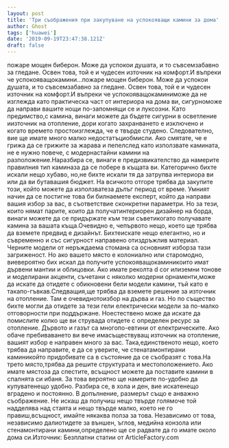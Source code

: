 ```yaml
---
layout: post
title: 'Три съображения при закупуване на успокояващи камини за дома'
author: Ghost
tags: ['huawei']
date: '2019-09-19T23:47:38.121Z'
draft: false
---
```


пожаре мощен биберон. Може да успокои душата, и то съвсемзабавно за гледане. Освен това, той е и чудесен източник на комфорт.И въпреки че успокояващокамини...пожаре мощен биберон. Може да успокои душата, и то съвсемзабавно за гледане. Освен това, той е и чудесен източник на комфорт.И въпреки че успокояващокаминиможе да не изглежда като практическа част от интериора на дома ви, сигурноможе да направи вашите нощи по-запомнящи се и луксозни. Като предимство,с камина, винаги можете да бъдете сигурни в осветление иизточник на отопление, дори когато захранването е изключено и когато времето простоизглежда, че е твърде студено. Следователно, вие ще имате много малко недостатъциобмисли. Ако смятате, че е грижа да се грижите за жарава и пепелслед като използвате камината, не е нужно повече, с модернастайни камини на разположение.Наразбира се, винаги е предизвикателство да намерите правилния тип каминаза да се побере в къщата ви. Категорично бихте искали нещо хубаво, но,не бихте искали тя да затрупва интериора ви или да ви бутавашия бюджет. На всичкото отгоре трябва да закупите този, който можете да използватеза дълъг период от време. Умният начин да се постигне това би билнаемете експерт, който да направи вашия избор за вас, в съответствие сконкретни параметри. Но за тези, които нямат парите, които да получатинтериорен дизайнер на борда, винаги можете да се придържате към тези съветикогато получавате камина за вашата къща.Очевидно е, чепървото нещо, което ще трябва да вземете предвид е дизайнът. Бихтеискате нещо елегантно, но и съвременно и със сигурност направено отиздръжлив материал. Черните модели от неръждаема стомана са основният изборза тази загриженост. Но ако вашето място е колониално или старомодно, виевероятно бих искал да получите успокояващокаминикоито имат дървени мантии и облицовки. Ако имате реколта d cor илиземни тонове и моделирани акценти, съчетани с няколко модерни орнаменти,може да искате да отидете с обикновени бели модели камини, тъй като е такапо-гъвкав.Следващия,ще трябва да вземете решение за източник на отопление. Там е очевиднотоизбор на дърва и газ. Но по същество бихте могли да отидете за тези гели електрически модели за по-малко отговорности при поддържане. Ноестествено може да искате да помислите колко ще ви струвада отидете с определен ресурс за отопление. Дървото и газът са многопо-евтини от електрическите. Ако обаче пребиваването ви вече имасъществуващ източник на отопление, вашият избор е направен много за вас. Така,единственото нещо, което трябва да направите, е да се уверите, че стенатамонтирани каминикойто придобивате са в състояние да се съобразят с това.На трето място,трябва да решите структурата и местоположението. Ако имате мястоза да спестите, всъщност можете да поставите камини в спалнята си ибаня. За това вероятно ще намерите по-удобно да купуватенещо удобно. Разбира се, в хола и ден, вие искатенещо вградено и постоянно. В допълнение, размерът също е анважно съображение. Не искаш да получиш нещо твърде голямоче той надделява над стаята и нещо твърде малко, което не го правиш,всъщност, имайте някаква полза за това. Независимо от това, независимо далиотидете за външен, ъглов, медийна конзола или стенамонтирани камини,определено ще се радвате да го имате около дома си.Източник: Безплатни статии от ArticleFactory.com
